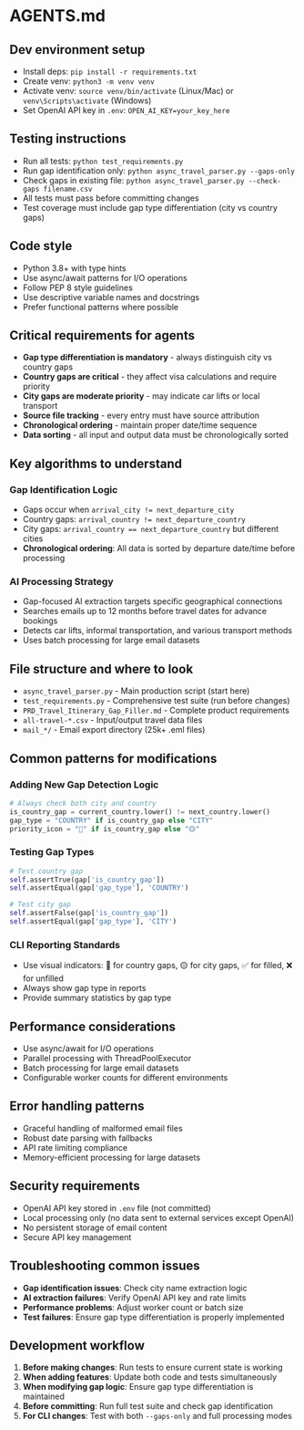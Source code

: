 # AGENTS.md

## Dev environment setup

- Install deps: `pip install -r requirements.txt`
- Create venv: `python3 -m venv venv`
- Activate venv: `source venv/bin/activate` (Linux/Mac) or `venv\Scripts\activate` (Windows)
- Set OpenAI API key in `.env`: `OPEN_AI_KEY=your_key_here`

## Testing instructions

- Run all tests: `python test_requirements.py`
- Run gap identification only: `python async_travel_parser.py --gaps-only`
- Check gaps in existing file: `python async_travel_parser.py --check-gaps filename.csv`
- All tests must pass before committing changes
- Test coverage must include gap type differentiation (city vs country gaps)

## Code style

- Python 3.8+ with type hints
- Use async/await patterns for I/O operations
- Follow PEP 8 style guidelines
- Use descriptive variable names and docstrings
- Prefer functional patterns where possible

## Critical requirements for agents

- **Gap type differentiation is mandatory** - always distinguish city vs country gaps
- **Country gaps are critical** - they affect visa calculations and require priority
- **City gaps are moderate priority** - may indicate car lifts or local transport
- **Source file tracking** - every entry must have source attribution
- **Chronological ordering** - maintain proper date/time sequence
- **Data sorting** - all input and output data must be chronologically sorted

## Key algorithms to understand

### Gap Identification Logic

- Gaps occur when `arrival_city != next_departure_city`
- Country gaps: `arrival_country != next_departure_country`
- City gaps: `arrival_country == next_departure_country` but different cities
- **Chronological ordering**: All data is sorted by departure date/time before processing

### AI Processing Strategy

- Gap-focused AI extraction targets specific geographical connections
- Searches emails up to 12 months before travel dates for advance bookings
- Detects car lifts, informal transportation, and various transport methods
- Uses batch processing for large email datasets

## File structure and where to look

- `async_travel_parser.py` - Main production script (start here)
- `test_requirements.py` - Comprehensive test suite (run before changes)
- `PRD_Travel_Itinerary_Gap_Filler.md` - Complete product requirements
- `all-travel-*.csv` - Input/output travel data files
- `mail_*/` - Email export directory (25k+ .eml files)

## Common patterns for modifications

### Adding New Gap Detection Logic

```python
# Always check both city and country
is_country_gap = current_country.lower() != next_country.lower()
gap_type = "COUNTRY" if is_country_gap else "CITY"
priority_icon = "🔴" if is_country_gap else "🟡"
```

### Testing Gap Types

```python
# Test country gap
self.assertTrue(gap['is_country_gap'])
self.assertEqual(gap['gap_type'], 'COUNTRY')

# Test city gap  
self.assertFalse(gap['is_country_gap'])
self.assertEqual(gap['gap_type'], 'CITY')
```

### CLI Reporting Standards

- Use visual indicators: 🔴 for country gaps, 🟡 for city gaps, ✅ for filled, ❌ for unfilled
- Always show gap type in reports
- Provide summary statistics by gap type

## Performance considerations

- Use async/await for I/O operations
- Parallel processing with ThreadPoolExecutor
- Batch processing for large email datasets
- Configurable worker counts for different environments

## Error handling patterns

- Graceful handling of malformed email files
- Robust date parsing with fallbacks
- API rate limiting compliance
- Memory-efficient processing for large datasets

## Security requirements

- OpenAI API key stored in `.env` file (not committed)
- Local processing only (no data sent to external services except OpenAI)
- No persistent storage of email content
- Secure API key management

## Troubleshooting common issues

- **Gap identification issues**: Check city name extraction logic
- **AI extraction failures**: Verify OpenAI API key and rate limits
- **Performance problems**: Adjust worker count or batch size
- **Test failures**: Ensure gap type differentiation is properly implemented

## Development workflow

1. **Before making changes**: Run tests to ensure current state is working
2. **When adding features**: Update both code and tests simultaneously
3. **When modifying gap logic**: Ensure gap type differentiation is maintained
4. **Before committing**: Run full test suite and check gap identification
5. **For CLI changes**: Test with both `--gaps-only` and full processing modes
